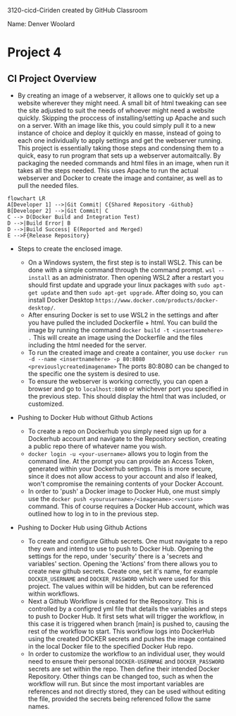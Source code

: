 3120-cicd-Ciriden created by GitHub Classroom

Name: Denver Woolard

# Project 4

## CI Project Overview

  - By creating an image of a webserver, it allows one to quickly set up a website wherever they might need. A small bit of html tweaking can see the site adjusted to suit the needs of whoever might need a website quickly. Skipping the proccess of installing/setting up Apache and such on a server. With an image like this, you could simply pull it to a new instance of choice and deploy it quickly en masse, instead of going to each one individually to apply settings and get the webserver running. This project is essentially taking those steps and condensing them to a quick, easy to run program that sets up a webserver automaitcally. By packaging the needed commands and html files in an image, when run it takes all the steps needed. This uses Apache to run the actual webserver and Docker to create the image and container, as well as to pull the needed files.

```mermaid
flowchart LR
A[Developer 1] -->|Git Commit| C{Shared Repository -Github}
B[Developer 2] -->|Git Commit| C
C --> D(Docker Build and Integration Test)
D -->|Build Error| B
D -->|Build Success| E(Reported and Merged)
E -->F{Release Repository}
```

  - Steps to create the enclosed image.
    - On a Windows system, the first step is to install WSL2. This can be done with a simple command through the command prompt. `wsl --install` as an administrator. Then opening WSL2 after a restart you should first update and upgrade your linux packages with `sudo apt-get update` and then `sudo apt-get upgrade`. After doing so, you can install Docker Desktop `https://www.docker.com/products/docker-desktop/`.
    - After ensuring Docker is set to use WSL2 in the settings and after you have pulled the included Dockerfile + html. You can build the image by running the command `docker build -t <insertnamehere> .` This will create an image using the Dockerfile and the files including the html needed for the server. 
    - To run the created image and create a container, you use `docker run -d --name <insertnamehere> -p 80:8080 <previouslycreatedimagename>` The ports 80:8080 can be changed to the specific one the system is desired to use.
    - To ensure the webserver is working correctly, you can open a browser and go to `localhost:8080` or whichever port you specified in the previous step. This should display the html that was included, or customized.


  - Pushing to Docker Hub without Github Actions
    - To create a repo on Dockerhub you simply need sign up for a Dockerhub account and navigate to the Repository section, creating a public repo there of whatever name you wish. 
    - `docker login -u <your-username>` allows you to login from the command line. At the prompt you can provide an Access Token, generated within your Dockerhub settings. This is more secure, since it does not allow access to your account and also if leaked, won't compromise the remaining contents of your Docker Account.
    - In order to 'push' a Docker image to Docker Hub, one must simply use the `docker push <yourusername>/<imagename>:<version>` command. This of course requires a Docker Hub account, which was outlined how to log in to in the previous step.

  - Pushing to Docker Hub using Github Actions
    - To create and configure Github secrets. One must navigate to a repo they own and intend to use to push to Docker Hub. Opening the settings for the repo, under 'security' there is a 'secrets and variables' section. Opening the 'Actions' from there allows you to create new github secrets. Create one, set it's name, for example `DOCKER_USERNAME` and `DOCKER_PASSWORD` which were used for this project. The values within will be hidden, but can be referenced within workflows.
    - Next a Github Workflow is created for the Repository. This is controlled by a configred yml file that details the variables and steps to push to Docker Hub. It first sets what will trigger the workflow, in this case it is triggered when branch [main] is pushed to, causing the rest of the workflow to start. This workflow logs into DockerHub using the created DOCKER secrets and pushes the image contained in the local Docker file to the specified Docker Hub repo.
    - In order to customize the workflow to an individual user, they would need to ensure their personal `DOCKER-USERNMAE` and `DOCKER_PASSWORD` secrets are set within the repo. Then define their intended Docker Repository. Other things can be changed too, such as when the workflow will run. But since the most important variables are references and not directly stored, they can be used without editing the file, provided the secrets being referenced follow the same names.

